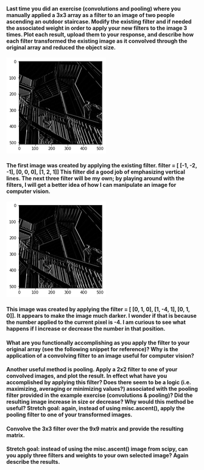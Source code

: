 #### Last time you did an exercise (convolutions and pooling) where you manually applied a 3x3 array as a filter to an image of two people ascending an outdoor staircase. Modify the existing filter and if needed the associated weight in order to apply your new filters to the image 3 times. Plot each result, upload them to your response, and describe how each filter transformed the existing image as it convolved through the original array and reduced the object size. 

![Plot](image_1_feb21.png)

#### The first image was created by applying the existing filter. filter = [ [-1, -2, -1], [0, 0, 0], [1, 2, 1]] This filter did a good job of emphasizing vertical lines. The next three filter will be my own; by playing around with the filters, I will get a better idea of how I can manipulate an image for computer vision.

![Plot](image_1_feb21.png)

#### This image was created by applying the filter = [ [0, 1, 0], [1, -4, 1], [0, 1, 0]]. It appears to make the image much darker. I wonder if that is because the number applied to the current pixel is -4. I am curious to see what happens if I increase or decrease the number in that position.

#### What are you functionally accomplishing as you apply the filter to your original array (see the following snippet for reference)? Why is the application of a convolving filter to an image useful for computer vision? 

#### Another useful method is pooling. Apply a 2x2 filter to one of your convolved images, and plot the result. In effect what have you accomplished by applying this filter? Does there seem to be a logic (i.e. maximizing, averaging or minimizing values?) associated with the pooling filter provided in the example exercise (convolutions & pooling)? Did the resulting image increase in size or decrease? Why would this method be useful? Stretch goal: again, instead of using misc.ascent(), apply the pooling filter to one of your transformed images.

#### Convolve the 3x3 filter over the 9x9 matrix and provide the resulting matrix. 

#### Stretch goal: instead of using the misc.ascent() image from scipy, can you apply three filters and weights to your own selected image? Again describe the results.
